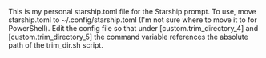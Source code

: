 This is my personal starship.toml file for the Starship prompt.
To use, move starship.toml to ~/.config/starship.toml (I'm not sure
where to move it to for PowerShell). Edit the config file so that 
under [custom.trim_directory_4] and [custom.trim_directory_5] the
command variable references the absolute path of the trim_dir.sh script.


